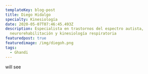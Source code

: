 ```yaml
---
templateKey: blog-post
title: Diego Hidalgo
specialty: Kinesiología
date: 2020-05-07T07:46:45.493Z
description: Especialista en trastornos del espectro autista,
  neurorehabilitación y kinesiología respiratoria
featuredpost: true
featuredimage: /img/diegoh.png
tags:
  - Ghandi
---
```

will see